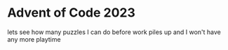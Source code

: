# Advent of Code 2023

lets see how many puzzles I can do before work piles up and I won't have any more playtime
